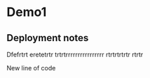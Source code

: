 # Demo1

## Deployment notes
Dfefrtrt eretetrtr trtrtrrrrrrrrrrrrrrrr rtrtrtrtrtr  rtrtr


New line of code